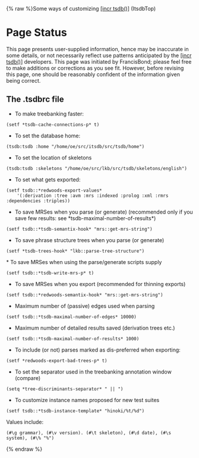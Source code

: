 {% raw %}Some ways of customizing [\[incr
tsdb()\]](http://www.delph-in.net/itsdb) (ItsdbTop)

# Page Status

This page presents user-supplied information, hence may be inaccurate in
some details, or not necessarily reflect use patterns anticipated by the
[\[incr tsdb()\]](http://www.delph-in.net/itsdb) developers. This page
was initiated by FrancisBond; please feel free to make
additions or corrections as you see fit. However, before revising this
page, one should be reasonably confident of the information given being
correct.

## The .tsdbrc file

- To make treebanking faster:

<!-- -->


    (setf *tsdb-cache-connections-p* t)

- To set the database home:

<!-- -->


    (tsdb:tsdb :home "/home/oe/src/itsdb/src/tsdb/home")

- To set the location of skeletons

<!-- -->


    (tsdb:tsdb :skeletons "/home/oe/src/lkb/src/tsdb/skeletons/english")

- To set what gets exported:

<!-- -->


    (setf tsdb::*redwoods-export-values*
        '(:derivation :tree :avm :mrs :indexed :prolog :xml :rmrs  :dependencies :triples))

- To save MRSes when you parse (or generate) (recommended only if you
save few results: see \*tsdb-maximal-number-of-results\*)

<!-- -->


    (setf tsdb::*tsdb-semantix-hook* "mrs::get-mrs-string")

- To save phrase structure trees when you parse (or generate)

<!-- -->


    (setf *tsdb-trees-hook* "lkb::parse-tree-structure")

\* To save MRSes when using the parse/generate scripts supply

    (setf tsdb::*tsdb-write-mrs-p* t)

- To save MRSes when you export (recommended for thinning exports)

<!-- -->


    (setf tsdb::*redwoods-semantix-hook* "mrs::get-mrs-string")

- Maximum number of (passive) edges used when parsing

<!-- -->


    (setf tsdb::*tsdb-maximal-number-of-edges* 10000) 

- Maximum number of detailed results saved (derivation trees etc.)

<!-- -->


    (setf tsdb::*tsdb-maximal-number-of-results* 1000)

- To include (or not) parses marked as dis-preferred when exporting:

<!-- -->


    (setf *redwoods-export-bad-trees-p* t)

- To set the separator used in the treebanking annotation window
(compare)

<!-- -->


    (setq *tree-discriminants-separator* " || ")

- To customize instance names proposed for new test suites

<!-- -->


    (setf tsdb::*tsdb-instance-template* "hinoki/%t/%d")

Values include:

    (#\g grammar), (#\v version). (#\t skeleton), (#\d date), (#\s system), (#\% "%")
<update date omitted for speed>{% endraw %}